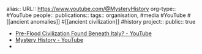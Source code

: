 alias::
URL:: https://www.youtube.com/@MysteryHistory
org-type:: #YouTube 
people::
publications:: 
tags:: organisation, #media #YouTube #[[ancient anomalies]] #[[ancient civilization]] #history 
project::
public:: true
- [Pre-Flood Civilization Found Beneath Italy? - YouTube](https://www.youtube.com/watch?v=LaQEItItaN4)
- [Mystery History - YouTube](https://www.youtube.com/@MysteryHistory)
-